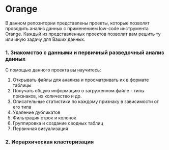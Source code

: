 # Orange

В данном репозитории представлены проекты, которые позволят проводить анализ данных с применением low-code инструмента Orange.
Каждый из представленных проектов позволит вам решить ту или иную задачу для Ваших данных.


### 1.  Знакомство с данными и первичный разведочный анализ данных
С помощью данного проекта вы научитесь:
1. Открывать файлы для анализа и просматривать их в формате таблицы
2. Получать общую информацию о загруженном файле - типы признаков, их количество и др.
3. Описательные статистики по каждому признаку в зависимости от его типа
4. Удаление дубликатов
5. Фильтрация строк и колонок
6. Группировка и создание сводных таблиц
7. Первичная визуализация


### 2. Иерархическая кластеризация 

